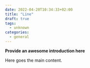 ```yaml
---
date: 2022-04-20T10:34:33+02:00
title: "Line"
draft: true
tags:
  - unknown
categories:
  - general
---
```


**Provide an awesome introduction here**
<!--more-->

Here goes the main content.